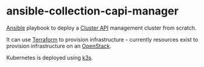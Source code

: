 # ansible-collection-capi-manager

[Ansible](https://www.ansible.com/) playbook to deploy a
[Cluster API](https://github.com/kubernetes-sigs/cluster-api) management cluster from scratch.

It can use [Terraform](https://www.terraform.io/) to provision infrastructure - currently
resources exist to provision infrastructure on an [OpenStack](https://www.openstack.org/).

Kubernetes is deployed using [k3s](https://k3s.io/).
